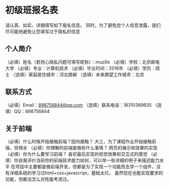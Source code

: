 # 初级班报名表

请认真、如实、详细填写如下报名信息。
同时，为了避免您个人信息泄露，我们尽可能地避免让您填写过于隐私的信息

## 个人简介

（必填）姓名（若担心隐私问题可填写昵称）：muzillx
（必填）学校：北京邮电大学
（必填）专业：计算机技术
（必填）毕业时间：2016年
（必填）学历：硕士
（选填）家庭居住城市：河北邯郸
（选填）未来期望工作城市：北京

## 联系方式

（必填）Email：898756844@qq.com
（选填）联系电话：18310389635
（选填）QQ：898756844

## 关于前端

（必填）什么时候开始接触前端？因何接触？
大三，为了课程作业开始接触前端，但很水
（必填）你理解的前端是做些什么事情？
网页的展示和效果的实现
（必填）你为什么要学习前端？
喜欢最后实现的视觉效果和交互式的感觉
（必填）你自我评价当前你的前端技术能力如何，可以举一些详细的例子来描述能力水平
在项目中主要都是做前端开发，但都是为了实现一个功能而去学一个组件，没有详细系统的学习过html+css+javascript，基础太烂。
虽然现在也能实现要求的功能，但都没怎么对性能考虑过。
